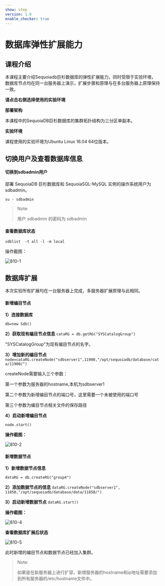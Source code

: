 ```yaml
---
show: step
version: 1.0
enable_checker: true
---
```


# 数据库弹性扩展能力

## 课程介绍

本课程主要介绍Sequoiadb巨杉数据库的弹性扩展能力。同时受限于实验环境，数据库节点均在同一台服务器上演示，扩展步骤和原理与在多台服务器上原理保持一致。

**请点击右侧选择使用的实验环境**

**部署架构**

本课程中的SequoiaDB巨杉数据库的集群拓扑结构为三分区单副本。

**实验环境**

课程使用的实验环境为Ubuntu Linux 16.04 64位版本。

## 切换用户及查看数据库信息

#### 切换到sdbadmin用户

部署 SequoiaDB 巨杉数据库和 SequoiaSQL-MySQL 实例的操作系统用户为 sdbadmin。

```
su - sdbadmin
```

> Note:
>
> 用户 sdbadmin 的密码为 sdbadmin

#### 查看数据库状态

`sdblist  -t all -l -m local`

操作截图：

 ![810-1](https://doc.shiyanlou.com/courses/1544/1207281/633fd3b43d1a5641f89dcbdd711aae30)

## 数据库扩展

本次实验所有扩展均在一台服务器上完成，多服务器扩展原理与此相同。

#### 新增编目节点

**1）连接数据库**

`db=new Sdb()`

**2）获取现有编目节点信息**
`cataRG = db.getRG("SYSCatalogGroup")`

"SYSCatalogGroup"为现有编目节点的名字。

**3）增加新的编目节点**
`node=cataRG.createNode("sdbserver1",11900,"/opt/sequoiadb/database/cata/11900/")`

createNode需要输入三个参数：

第一个参数为服务器的hostname,本机为sdbserver1

第二个参数为新增编目节点的端口号，这里需要一个未被使用的端口号

第三个参数为编目节点相关文件的保存路径

**4）启动新增编目节点**

`node.start()`

**操作截图：**

 ![810-2](https://doc.shiyanlou.com/courses/1544/1207281/15b56215265e76561c0331cb507adcc7)

#### 新增数据节点

**1）新增数据节点信息**

`dataRG = db.createRG("group4")`

**2）添加数据节点的信息**
`dataRG.createNode("sdbserver1", 11850,"/opt/sequoiadb/database/data/11850/")`

**3）启动新增数据节点**
`dataRG.start()`

**操作截图：**

 ![810-4](https://doc.shiyanlou.com/courses/1544/1207281/b431fc2ff079a7db851096268e3bd40c)

**查看数据库扩展后状态**

 ![810-5](https://doc.shiyanlou.com/courses/1544/1207281/5ad9b922385ea36fd732e160e5b1353e)

此时新增的编目节点和数据节点已经加入集群。

> Note:
>
> 如果是在新服务器上进行扩容，新增服务器的hostname和ip地址需要添加到所有服务器的/etc/hostname文件中。







